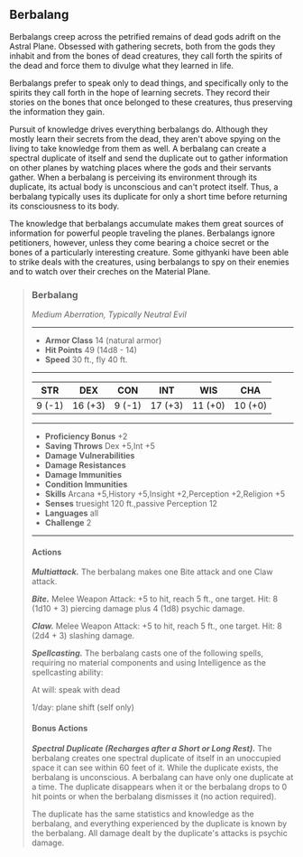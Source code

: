 ## Berbalang
Berbalangs creep across the petrified remains of dead gods adrift on the Astral Plane. Obsessed with gathering secrets, both from the gods they inhabit and from the bones of dead creatures, they call forth the spirits of the dead and force them to divulge what they learned in life.

Berbalangs prefer to speak only to dead things, and specifically only to the spirits they call forth in the hope of learning secrets. They record their stories on the bones that once belonged to these creatures, thus preserving the information they gain.

Pursuit of knowledge drives everything berbalangs do. Although they mostly learn their secrets from the dead, they aren't above spying on the living to take knowledge from them as well. A berbalang can create a spectral duplicate of itself and send the duplicate out to gather information on other planes by watching places where the gods and their servants gather. When a berbalang is perceiving its environment through its duplicate, its actual body is unconscious and can't protect itself. Thus, a berbalang typically uses its duplicate for only a short time before returning its consciousness to its body.

The knowledge that berbalangs accumulate makes them great sources of information for powerful people traveling the planes. Berbalangs ignore petitioners, however, unless they come bearing a choice secret or the bones of a particularly interesting creature. Some githyanki have been able to strike deals with the creatures, using berbalangs to spy on their enemies and to watch over their creches on the Material Plane.

>### Berbalang
>*Medium Aberration, Typically Neutral Evil*
>___
>- **Armor Class** 14 (natural armor)
>- **Hit Points** 49 (14d8 - 14)
>- **Speed** 30 ft., fly 40 ft.
>___
>|**STR**|**DEX**|**CON**|**INT**|**WIS**|**CHA**|
>|:---:|:---:|:---:|:---:|:---:|:---:|
>|9 (-1)|16 (+3)|9 (-1)|17 (+3)|11 (+0)|10 (+0)|
>
>___
>- **Proficiency Bonus** +2
>- **Saving Throws** Dex +5,Int +5
>- **Damage Vulnerabilities** 
>- **Damage Resistances** 
>- **Damage Immunities** 
>- **Condition Immunities** 
>- **Skills** Arcana +5,History +5,Insight +2,Perception +2,Religion +5
>- **Senses** truesight 120 ft.,passive Perception 12
>- **Languages** all
>- **Challenge** 2
>___
>#### Actions
>***Multiattack.*** The berbalang makes one Bite attack and one Claw attack.
>
>***Bite.*** Melee Weapon Attack: +5 to hit, reach 5 ft., one target. Hit: 8 (1d10 + 3) piercing damage plus 4 (1d8) psychic damage.
>
>***Claw.*** Melee Weapon Attack: +5 to hit, reach 5 ft., one target. Hit: 8 (2d4 + 3) slashing damage.
>
>***Spellcasting.*** The berbalang casts one of the following spells, requiring no material components and using Intelligence as the spellcasting ability:
>
>At will: speak with dead
>
>1/day: plane shift (self only)
>
>#### Bonus Actions
>***Spectral Duplicate (Recharges after a Short or Long Rest).*** The berbalang creates one spectral duplicate of itself in an unoccupied space it can see within 60 feet of it. While the duplicate exists, the berbalang is unconscious. A berbalang can have only one duplicate at a time. The duplicate disappears when it or the berbalang drops to 0 hit points or when the berbalang dismisses it (no action required).
>
>The duplicate has the same statistics and knowledge as the berbalang, and everything experienced by the duplicate is known by the berbalang. All damage dealt by the duplicate's attacks is psychic damage.
>
